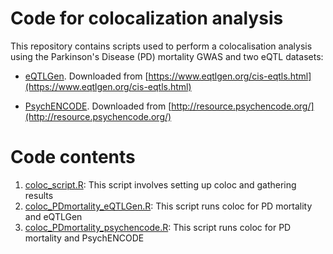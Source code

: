 # Code for colocalization analysis

This repository contains scripts used to perform a colocalisation analysis using the Parkinson's Disease (PD) mortality GWAS and two eQTL datasets:
* [eQTLGen](https://pubmed.ncbi.nlm.nih.gov/34475573/). Downloaded from [https://www.eqtlgen.org/cis-eqtls.html](https://www.eqtlgen.org/cis-eqtls.html)

* [PsychENCODE](https://pubmed.ncbi.nlm.nih.gov/30545857/). Downloaded from [http://resource.psychencode.org/](http://resource.psychencode.org/)


# Code contents

1. [coloc_script.R](https://github.com/huw-morris-lab/PD-survival-GWAS/blob/main/coloc/coloc_script.R): This script involves setting up coloc and gathering results
2. [coloc_PDmortality_eQTLGen.R](https://github.com/huw-morris-lab/PD-survival-GWAS/blob/main/coloc/coloc_PDmortality_eQTLGen.R): This script runs coloc for PD mortality and eQTLGen
3. [coloc_PDmortality_psychencode.R](https://github.com/huw-morris-lab/PD-survival-GWAS/blob/main/coloc/coloc_PDmortality_psychencode.R): This script runs coloc for PD mortality and PsychENCODE

